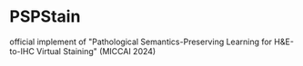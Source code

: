 # PSPStain
official implement of "Pathological Semantics-Preserving Learning for H&amp;E-to-IHC Virtual Staining" (MICCAI 2024)
